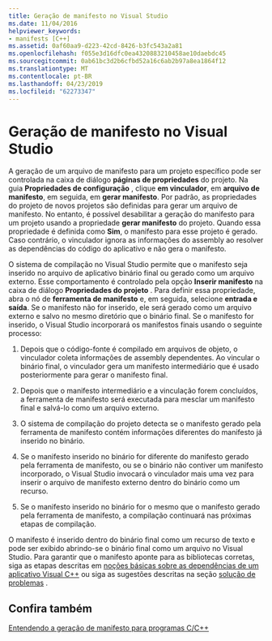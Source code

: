 ```yaml
---
title: Geração de manifesto no Visual Studio
ms.date: 11/04/2016
helpviewer_keywords:
- manifests [C++]
ms.assetid: 0af60aa9-d223-42cd-8426-b3fc543a2a81
ms.openlocfilehash: f055e3d16dfc0ea4320883210458ae10daebdc45
ms.sourcegitcommit: 0ab61bc3d2b6cfbd52a16c6ab2b97a8ea1864f12
ms.translationtype: MT
ms.contentlocale: pt-BR
ms.lasthandoff: 04/23/2019
ms.locfileid: "62273347"
---
```

# <a name="manifest-generation-in-visual-studio"></a>Geração de manifesto no Visual Studio

A geração de um arquivo de manifesto para um projeto específico pode ser controlada na caixa de diálogo **páginas de propriedades** do projeto. Na guia **Propriedades de configuração** , clique **em vinculador**, em **arquivo de manifesto**, em seguida, em **gerar manifesto**. Por padrão, as propriedades do projeto de novos projetos são definidas para gerar um arquivo de manifesto. No entanto, é possível desabilitar a geração do manifesto para um projeto usando a propriedade **gerar manifesto** do projeto. Quando essa propriedade é definida como **Sim**, o manifesto para esse projeto é gerado. Caso contrário, o vinculador ignora as informações do assembly ao resolver as dependências do código do aplicativo e não gera o manifesto.

O sistema de compilação no Visual Studio permite que o manifesto seja inserido no arquivo de aplicativo binário final ou gerado como um arquivo externo. Esse comportamento é controlado pela opção **Inserir manifesto** na caixa de diálogo **Propriedades do projeto** . Para definir essa propriedade, abra o nó de **ferramenta de manifesto** e, em seguida, selecione **entrada e saída**. Se o manifesto não for inserido, ele será gerado como um arquivo externo e salvo no mesmo diretório que o binário final. Se o manifesto for inserido, o Visual Studio incorporará os manifestos finais usando o seguinte processo:

1. Depois que o código-fonte é compilado em arquivos de objeto, o vinculador coleta informações de assembly dependentes. Ao vincular o binário final, o vinculador gera um manifesto intermediário que é usado posteriormente para gerar o manifesto final.

1. Depois que o manifesto intermediário e a vinculação forem concluídos, a ferramenta de manifesto será executada para mesclar um manifesto final e salvá-lo como um arquivo externo.

1. O sistema de compilação do projeto detecta se o manifesto gerado pela ferramenta de manifesto contém informações diferentes do manifesto já inserido no binário.

1. Se o manifesto inserido no binário for diferente do manifesto gerado pela ferramenta de manifesto, ou se o binário não contiver um manifesto incorporado, o Visual Studio invocará o vinculador mais uma vez para inserir o arquivo de manifesto externo dentro do binário como um recurso.

1. Se o manifesto inserido no binário for o mesmo que o manifesto gerado pela ferramenta de manifesto, a compilação continuará nas próximas etapas de compilação.

O manifesto é inserido dentro do binário final como um recurso de texto e pode ser exibido abrindo-se o binário final como um arquivo no Visual Studio. Para garantir que o manifesto aponte para as bibliotecas corretas, siga as etapas descritas em [noções básicas sobre as dependências de um aplicativo Visual C++](../windows/understanding-the-dependencies-of-a-visual-cpp-application.md) ou siga as sugestões descritas na seção [solução de problemas](troubleshooting-c-cpp-isolated-applications-and-side-by-side-assemblies.md) .

## <a name="see-also"></a>Confira também

[Entendendo a geração de manifesto para programas C/C++](understanding-manifest-generation-for-c-cpp-programs.md)
